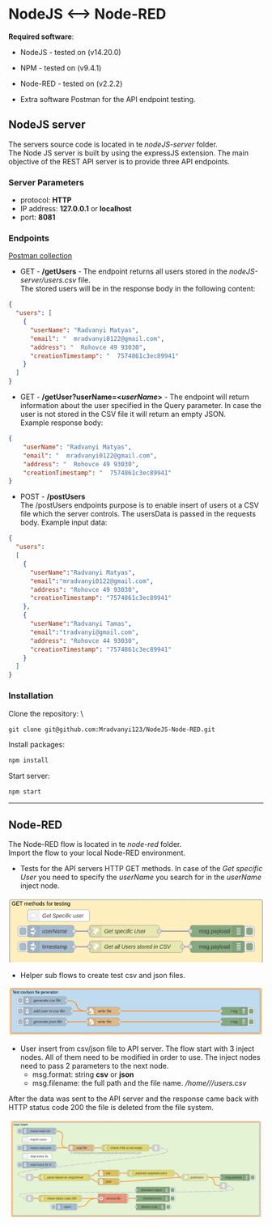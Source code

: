 # NodeJS <--> Node-RED

**Required software**:
- NodeJS - tested on (v14.20.0)
- NPM - tested on (v9.4.1)
- Node-RED - tested on (v2.2.2)

- Extra software Postman for the API endpoint testing.

## NodeJS server

The servers source code is located in te *nodeJS-server* folder. \
The Node JS server is built by using the expressJS extension. 
The main objective of the REST API server is to provide three API endpoints.

### Server Parameters

- protocol: **HTTP**
- IP address: **127.0.0.1** or **localhost**
- port: **8081**

### Endpoints
[Postman collection](/NodeJS%20----%20Node-RED.postman_collection.json)


- GET - **/getUsers** - The endpoint returns all users stored in the *nodeJS-server/users.csv* file.\
The stored users will be in the response body in the following content:

```json
{
  "users": [
    {
      "userName": "Radvanyi Matyas",
      "email": "  mradvanyi0122@gmail.com",
      "address": "  Rohovce 49 93030",
      "creationTimestamp": "  7574861c3ec89941"
    }
  ]
}
```

- GET - **/getUser?userName=<*userName*>** - The endpoint will return information about the user specified in the Query parameter. 
In case the user is not stored in the CSV file it will return an empty JSON.\
Example response body:

```json
{
    "userName": "Radvanyi Matyas",
    "email": "  mradvanyi0122@gmail.com",
    "address": "  Rohovce 49 93030",
    "creationTimestamp": "  7574861c3ec89941"
}
```

- POST - **/postUsers** \
The /postUsers endpoints purpose is to enable insert of users ot a CSV file which the server controls.
The usersData is passed in the requests body.
Example input data:
```json
{
  "users":
  [
    {
      "userName":"Radvanyi Matyas",
      "email":"mradvanyi0122@gmail.com",
      "address": "Rohovce 49 93030",
      "creationTimestamp": "7574861c3ec89941"
    },
    {
      "userName":"Radvanyi Tamas",
      "email":"tradvanyi@gmail.com",
      "address": "Rohovce 44 93030",
      "creationTimestamp": "7574861c3ec89941"
    }
  ]
}
```


### Installation
Clone the repository: \ 
```markdown
git clone git@github.com:Mradvanyi123/NodeJS-Node-RED.git
```
Install packages: 
```markdown
npm install
```
Start server: 
```markdown
npm start
```

----
## Node-RED

The Node-RED flow is located in te *node-red* folder. \
Import the flow to your local Node-RED environment.

- Tests for the API servers HTTP GET methods. In case of the *Get specific User* you need to specify 
the *userName* you search for in the *userName* inject node.

![img_1.png](img_1.png)
 
- Helper sub flows to create test csv and json files.

![img_2.png](img_2.png)

- User insert from csv/json file to API server. The flow start with 3 inject nodes. All of them need to be modified in order to use. 
The inject nodes need to pass 2 parameters to the next node. 
  - msg.format: string __csv__ or __json__
  - msg.filename: the full path and the file name. */home/<folderName>/<folderName>/users.csv* 

After the data was sent to the API server and the response came back with HTTP status code 200 the file is deleted from the file system.

![img_3.png](img_3.png)